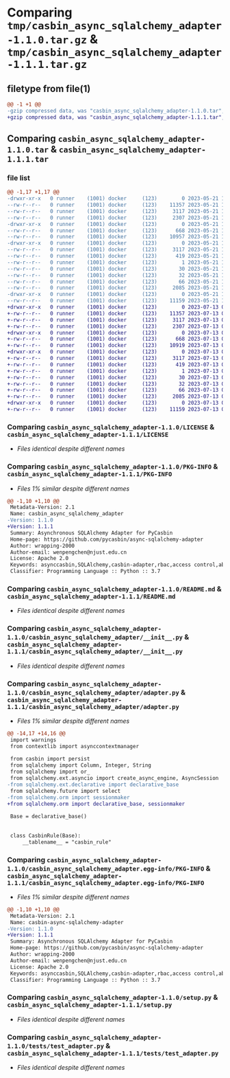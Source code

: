# Comparing `tmp/casbin_async_sqlalchemy_adapter-1.1.0.tar.gz` & `tmp/casbin_async_sqlalchemy_adapter-1.1.1.tar.gz`

## filetype from file(1)

```diff
@@ -1 +1 @@
-gzip compressed data, was "casbin_async_sqlalchemy_adapter-1.1.0.tar", last modified: Sun May 21 17:35:52 2023, max compression
+gzip compressed data, was "casbin_async_sqlalchemy_adapter-1.1.1.tar", last modified: Thu Jul 13 09:32:36 2023, max compression
```

## Comparing `casbin_async_sqlalchemy_adapter-1.1.0.tar` & `casbin_async_sqlalchemy_adapter-1.1.1.tar`

### file list

```diff
@@ -1,17 +1,17 @@
-drwxr-xr-x   0 runner    (1001) docker     (123)        0 2023-05-21 17:35:51.996077 casbin_async_sqlalchemy_adapter-1.1.0/
--rw-r--r--   0 runner    (1001) docker     (123)    11357 2023-05-21 17:35:20.000000 casbin_async_sqlalchemy_adapter-1.1.0/LICENSE
--rw-r--r--   0 runner    (1001) docker     (123)     3117 2023-05-21 17:35:51.996077 casbin_async_sqlalchemy_adapter-1.1.0/PKG-INFO
--rw-r--r--   0 runner    (1001) docker     (123)     2307 2023-05-21 17:35:20.000000 casbin_async_sqlalchemy_adapter-1.1.0/README.md
-drwxr-xr-x   0 runner    (1001) docker     (123)        0 2023-05-21 17:35:51.996077 casbin_async_sqlalchemy_adapter-1.1.0/casbin_async_sqlalchemy_adapter/
--rw-r--r--   0 runner    (1001) docker     (123)      668 2023-05-21 17:35:20.000000 casbin_async_sqlalchemy_adapter-1.1.0/casbin_async_sqlalchemy_adapter/__init__.py
--rw-r--r--   0 runner    (1001) docker     (123)    10957 2023-05-21 17:35:20.000000 casbin_async_sqlalchemy_adapter-1.1.0/casbin_async_sqlalchemy_adapter/adapter.py
-drwxr-xr-x   0 runner    (1001) docker     (123)        0 2023-05-21 17:35:51.996077 casbin_async_sqlalchemy_adapter-1.1.0/casbin_async_sqlalchemy_adapter.egg-info/
--rw-r--r--   0 runner    (1001) docker     (123)     3117 2023-05-21 17:35:51.000000 casbin_async_sqlalchemy_adapter-1.1.0/casbin_async_sqlalchemy_adapter.egg-info/PKG-INFO
--rw-r--r--   0 runner    (1001) docker     (123)      419 2023-05-21 17:35:51.000000 casbin_async_sqlalchemy_adapter-1.1.0/casbin_async_sqlalchemy_adapter.egg-info/SOURCES.txt
--rw-r--r--   0 runner    (1001) docker     (123)        1 2023-05-21 17:35:51.000000 casbin_async_sqlalchemy_adapter-1.1.0/casbin_async_sqlalchemy_adapter.egg-info/dependency_links.txt
--rw-r--r--   0 runner    (1001) docker     (123)       30 2023-05-21 17:35:51.000000 casbin_async_sqlalchemy_adapter-1.1.0/casbin_async_sqlalchemy_adapter.egg-info/requires.txt
--rw-r--r--   0 runner    (1001) docker     (123)       32 2023-05-21 17:35:51.000000 casbin_async_sqlalchemy_adapter-1.1.0/casbin_async_sqlalchemy_adapter.egg-info/top_level.txt
--rw-r--r--   0 runner    (1001) docker     (123)       66 2023-05-21 17:35:51.996077 casbin_async_sqlalchemy_adapter-1.1.0/setup.cfg
--rw-r--r--   0 runner    (1001) docker     (123)     2085 2023-05-21 17:35:20.000000 casbin_async_sqlalchemy_adapter-1.1.0/setup.py
-drwxr-xr-x   0 runner    (1001) docker     (123)        0 2023-05-21 17:35:51.996077 casbin_async_sqlalchemy_adapter-1.1.0/tests/
--rw-r--r--   0 runner    (1001) docker     (123)    11159 2023-05-21 17:35:20.000000 casbin_async_sqlalchemy_adapter-1.1.0/tests/test_adapter.py
+drwxr-xr-x   0 runner    (1001) docker     (123)        0 2023-07-13 09:32:36.938301 casbin_async_sqlalchemy_adapter-1.1.1/
+-rw-r--r--   0 runner    (1001) docker     (123)    11357 2023-07-13 09:32:06.000000 casbin_async_sqlalchemy_adapter-1.1.1/LICENSE
+-rw-r--r--   0 runner    (1001) docker     (123)     3117 2023-07-13 09:32:36.938301 casbin_async_sqlalchemy_adapter-1.1.1/PKG-INFO
+-rw-r--r--   0 runner    (1001) docker     (123)     2307 2023-07-13 09:32:06.000000 casbin_async_sqlalchemy_adapter-1.1.1/README.md
+drwxr-xr-x   0 runner    (1001) docker     (123)        0 2023-07-13 09:32:36.938301 casbin_async_sqlalchemy_adapter-1.1.1/casbin_async_sqlalchemy_adapter/
+-rw-r--r--   0 runner    (1001) docker     (123)      668 2023-07-13 09:32:06.000000 casbin_async_sqlalchemy_adapter-1.1.1/casbin_async_sqlalchemy_adapter/__init__.py
+-rw-r--r--   0 runner    (1001) docker     (123)    10919 2023-07-13 09:32:06.000000 casbin_async_sqlalchemy_adapter-1.1.1/casbin_async_sqlalchemy_adapter/adapter.py
+drwxr-xr-x   0 runner    (1001) docker     (123)        0 2023-07-13 09:32:36.938301 casbin_async_sqlalchemy_adapter-1.1.1/casbin_async_sqlalchemy_adapter.egg-info/
+-rw-r--r--   0 runner    (1001) docker     (123)     3117 2023-07-13 09:32:36.000000 casbin_async_sqlalchemy_adapter-1.1.1/casbin_async_sqlalchemy_adapter.egg-info/PKG-INFO
+-rw-r--r--   0 runner    (1001) docker     (123)      419 2023-07-13 09:32:36.000000 casbin_async_sqlalchemy_adapter-1.1.1/casbin_async_sqlalchemy_adapter.egg-info/SOURCES.txt
+-rw-r--r--   0 runner    (1001) docker     (123)        1 2023-07-13 09:32:36.000000 casbin_async_sqlalchemy_adapter-1.1.1/casbin_async_sqlalchemy_adapter.egg-info/dependency_links.txt
+-rw-r--r--   0 runner    (1001) docker     (123)       30 2023-07-13 09:32:36.000000 casbin_async_sqlalchemy_adapter-1.1.1/casbin_async_sqlalchemy_adapter.egg-info/requires.txt
+-rw-r--r--   0 runner    (1001) docker     (123)       32 2023-07-13 09:32:36.000000 casbin_async_sqlalchemy_adapter-1.1.1/casbin_async_sqlalchemy_adapter.egg-info/top_level.txt
+-rw-r--r--   0 runner    (1001) docker     (123)       66 2023-07-13 09:32:36.938301 casbin_async_sqlalchemy_adapter-1.1.1/setup.cfg
+-rw-r--r--   0 runner    (1001) docker     (123)     2085 2023-07-13 09:32:06.000000 casbin_async_sqlalchemy_adapter-1.1.1/setup.py
+drwxr-xr-x   0 runner    (1001) docker     (123)        0 2023-07-13 09:32:36.938301 casbin_async_sqlalchemy_adapter-1.1.1/tests/
+-rw-r--r--   0 runner    (1001) docker     (123)    11159 2023-07-13 09:32:06.000000 casbin_async_sqlalchemy_adapter-1.1.1/tests/test_adapter.py
```

### Comparing `casbin_async_sqlalchemy_adapter-1.1.0/LICENSE` & `casbin_async_sqlalchemy_adapter-1.1.1/LICENSE`

 * *Files identical despite different names*

### Comparing `casbin_async_sqlalchemy_adapter-1.1.0/PKG-INFO` & `casbin_async_sqlalchemy_adapter-1.1.1/PKG-INFO`

 * *Files 1% similar despite different names*

```diff
@@ -1,10 +1,10 @@
 Metadata-Version: 2.1
 Name: casbin_async_sqlalchemy_adapter
-Version: 1.1.0
+Version: 1.1.1
 Summary: Asynchronous SQLAlchemy Adapter for PyCasbin
 Home-page: https://github.com/pycasbin/async-sqlalchemy-adapter
 Author: wrapping-2000
 Author-email: wenpengchen@njust.edu.cn
 License: Apache 2.0
 Keywords: asynccasbin,SQLAlchemy,casbin-adapter,rbac,access control,abac,acl,permission
 Classifier: Programming Language :: Python :: 3.7
```

### Comparing `casbin_async_sqlalchemy_adapter-1.1.0/README.md` & `casbin_async_sqlalchemy_adapter-1.1.1/README.md`

 * *Files identical despite different names*

### Comparing `casbin_async_sqlalchemy_adapter-1.1.0/casbin_async_sqlalchemy_adapter/__init__.py` & `casbin_async_sqlalchemy_adapter-1.1.1/casbin_async_sqlalchemy_adapter/__init__.py`

 * *Files identical despite different names*

### Comparing `casbin_async_sqlalchemy_adapter-1.1.0/casbin_async_sqlalchemy_adapter/adapter.py` & `casbin_async_sqlalchemy_adapter-1.1.1/casbin_async_sqlalchemy_adapter/adapter.py`

 * *Files 1% similar despite different names*

```diff
@@ -14,17 +14,16 @@
 import warnings
 from contextlib import asynccontextmanager
 
 from casbin import persist
 from sqlalchemy import Column, Integer, String
 from sqlalchemy import or_
 from sqlalchemy.ext.asyncio import create_async_engine, AsyncSession
-from sqlalchemy.ext.declarative import declarative_base
 from sqlalchemy.future import select
-from sqlalchemy.orm import sessionmaker
+from sqlalchemy.orm import declarative_base, sessionmaker
 
 Base = declarative_base()
 
 
 class CasbinRule(Base):
     __tablename__ = "casbin_rule"
```

### Comparing `casbin_async_sqlalchemy_adapter-1.1.0/casbin_async_sqlalchemy_adapter.egg-info/PKG-INFO` & `casbin_async_sqlalchemy_adapter-1.1.1/casbin_async_sqlalchemy_adapter.egg-info/PKG-INFO`

 * *Files 1% similar despite different names*

```diff
@@ -1,10 +1,10 @@
 Metadata-Version: 2.1
 Name: casbin-async-sqlalchemy-adapter
-Version: 1.1.0
+Version: 1.1.1
 Summary: Asynchronous SQLAlchemy Adapter for PyCasbin
 Home-page: https://github.com/pycasbin/async-sqlalchemy-adapter
 Author: wrapping-2000
 Author-email: wenpengchen@njust.edu.cn
 License: Apache 2.0
 Keywords: asynccasbin,SQLAlchemy,casbin-adapter,rbac,access control,abac,acl,permission
 Classifier: Programming Language :: Python :: 3.7
```

### Comparing `casbin_async_sqlalchemy_adapter-1.1.0/setup.py` & `casbin_async_sqlalchemy_adapter-1.1.1/setup.py`

 * *Files identical despite different names*

### Comparing `casbin_async_sqlalchemy_adapter-1.1.0/tests/test_adapter.py` & `casbin_async_sqlalchemy_adapter-1.1.1/tests/test_adapter.py`

 * *Files identical despite different names*

